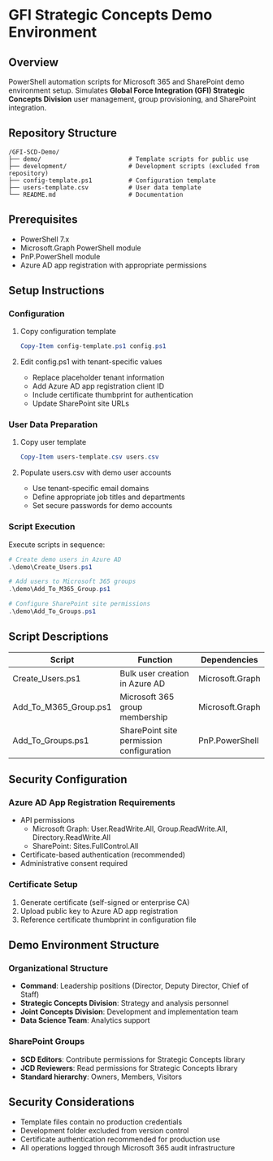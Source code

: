 # GFI Strategic Concepts Demo Environment

## Overview
PowerShell automation scripts for Microsoft 365 and SharePoint demo environment setup. Simulates **Global Force Integration (GFI) Strategic Concepts Division** user management, group provisioning, and SharePoint integration.

## Repository Structure
```
/GFI-SCD-Demo/
├── demo/                        # Template scripts for public use
├── development/                 # Development scripts (excluded from repository)
├── config-template.ps1          # Configuration template
├── users-template.csv           # User data template
└── README.md                    # Documentation
```

## Prerequisites
* PowerShell 7.x
* Microsoft.Graph PowerShell module
* PnP.PowerShell module
* Azure AD app registration with appropriate permissions

## Setup Instructions

### Configuration
1. Copy configuration template
   ```powershell
   Copy-Item config-template.ps1 config.ps1
   ```

2. Edit config.ps1 with tenant-specific values
   * Replace placeholder tenant information
   * Add Azure AD app registration client ID
   * Include certificate thumbprint for authentication
   * Update SharePoint site URLs

### User Data Preparation
1. Copy user template
   ```powershell
   Copy-Item users-template.csv users.csv
   ```

2. Populate users.csv with demo user accounts
   * Use tenant-specific email domains
   * Define appropriate job titles and departments
   * Set secure passwords for demo accounts

### Script Execution
Execute scripts in sequence:
```powershell
# Create demo users in Azure AD
.\demo\Create_Users.ps1

# Add users to Microsoft 365 groups
.\demo\Add_To_M365_Group.ps1

# Configure SharePoint site permissions
.\demo\Add_To_Groups.ps1
```

## Script Descriptions

| Script | Function | Dependencies |
|--------|----------|--------------|
| Create_Users.ps1 | Bulk user creation in Azure AD | Microsoft.Graph |
| Add_To_M365_Group.ps1 | Microsoft 365 group membership | Microsoft.Graph |
| Add_To_Groups.ps1 | SharePoint site permission configuration | PnP.PowerShell |

## Security Configuration

### Azure AD App Registration Requirements
* API permissions
  * Microsoft Graph: User.ReadWrite.All, Group.ReadWrite.All, Directory.ReadWrite.All
  * SharePoint: Sites.FullControl.All
* Certificate-based authentication (recommended)
* Administrative consent required

### Certificate Setup
1. Generate certificate (self-signed or enterprise CA)
2. Upload public key to Azure AD app registration
3. Reference certificate thumbprint in configuration file

## Demo Environment Structure

### Organizational Structure
* **Command**: Leadership positions (Director, Deputy Director, Chief of Staff)
* **Strategic Concepts Division**: Strategy and analysis personnel
* **Joint Concepts Division**: Development and implementation team
* **Data Science Team**: Analytics support

### SharePoint Groups
* **SCD Editors**: Contribute permissions for Strategic Concepts library
* **JCD Reviewers**: Read permissions for Strategic Concepts library
* **Standard hierarchy**: Owners, Members, Visitors

## Security Considerations
* Template files contain no production credentials
* Development folder excluded from version control
* Certificate authentication recommended for production use
* All operations logged through Microsoft 365 audit infrastructure
